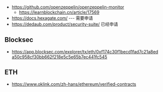 - https://github.com/openzeppelin/openzeppelin-monitor
	- https://learnblockchain.cn/article/17569
- https://docs.hexagate.com/ --- 需要申请
- https://dedaub.com/product/security-suite/ 已经申请

## Blocksec
- https://app.blocksec.com/explorer/tx/eth/0xf174c30f1becd1fad7c21a8eda50c958cf30bb662f218e5c5e65b7ec441fc545   




## ETH
- https://www.oklink.com/zh-hans/ethereum/verified-contracts
